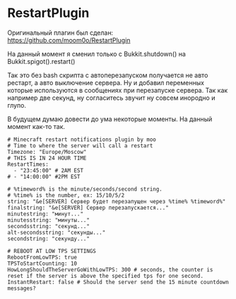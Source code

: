 # RestartPlugin

Оригинальный плагин был сделан: https://github.com/moom0o/RestartPlugin

На данный момент я сменил только с Bukkit.shutdown() на Bukkit.spigot().restart()

Так это без bash скрипта с автоперезапуском получается не авто рестарт, а авто выключение сервера.
Ну и добавил переменных которые используются в сообщениях при перезапуске сервера. Так как например две секунд, ну согласитесь звучит ну совсем инородно и глупо.

В будущем думаю довести до ума некоторые моменты. На данный момент как-то так.

```
# Minecraft restart notifications plugin by moo
# Time to where the server will call a restart
Timezone: "Europe/Moscow"
# THIS IS IN 24 HOUR TIME
RestartTimes:
  - "23:45:00" # 2AM EST
# - "14:00:00" #2PM EST

# %timeword% is the minute/seconds/second string.
# %time% is the number, ex: 15/10/5/2
string: "&e[SERVER] Сервер будет перезапущен через %time% %timeword%"
finalstring: "&e[SERVER] Сервер перезапускается..."
minutestring: "минут..."
minutesstring: "минуты..."
secondsstring: "секунд..."
alt-secondsstring: "секунды..."
secondstring: "секунду..."

# REBOOT AT LOW TPS SETTINGS
RebootFromLowTPS: true
TPSToStartCounting: 10
HowLongShouldTheServerGoWithLowTPS: 300 # seconds, the counter is reset if the server is above the specified tps for one second.
InstantRestart: false # Should the server send the 15 minute countdown messages?
```
